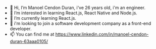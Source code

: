 - 👋 Hi, I’m Manoel Cendon Duran, i've 26 years old, i'm an engineer.
- 👀 I’m interested in learning React.js, React Native and Node.js.
- 🌱 I’m currently learning React.js.
- 💞️ i'm looking to join a software development company as a front-end developer.
- 📫 You can find me at https://www.linkedin.com/in/manoel-cendon-duran-63aaa0105/

<!---
manoelduran/manoelduran is a ✨ special ✨ repository because its `README.md` (this file) appears on your GitHub profile.
You can click the Preview link to take a look at your changes.
--->
